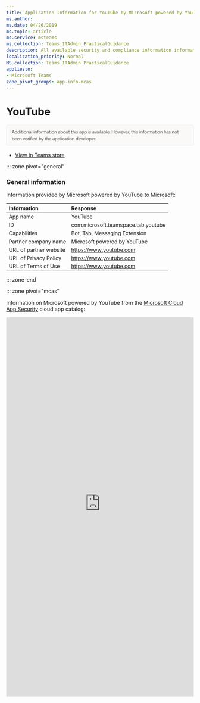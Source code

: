 ```yaml
---
title: Application Information for YouTube by Microsoft powered by YouTube
ms.author: 
ms.date: 04/26/2019
ms.topic: article
ms.service: msteams
ms.collection: Teams_ITAdmin_PracticalGuidance
description: All available security and compliance information information for YouTube, its data handling policies, its Microsoft Cloud App Security app catalog information, and security/compliance information in the CSA STAR registry.
localization_priority: Normal
MS.collection: Teams_ITAdmin_PracticalGuidance
appliesto:
- Microsoft Teams
zone_pivot_groups: app-info-mcas
---
```

# YouTube

<img alt="Non-attested image" src="./images/unattested.png" width="650"/>

* <a href="https://teams.microsoft.com/l/app/com.microsoft.teamspace.tab.youtube" target="_blank">View in Teams store</a>

::: zone pivot="general"

### General information

Information provided by Microsoft powered by YouTube to Microsoft:

| **Information** | **Response** |
|:----------------|:-------------|
| App name | YouTube |
| ID | com.microsoft.teamspace.tab.youtube |
| Capabilities | Bot, Tab, Messaging Extension |
| Partner company name | Microsoft powered by YouTube |
| URL of partner website | <https://www.youtube.com> |
| URL of Privacy Policy | <https://www.youtube.com> |
| URL of Terms of Use | <https://www.youtube.com> |

::: zone-end


::: zone pivot="mcas"

Information on Microsoft powered by YouTube from the [Microsoft Cloud App Security](https://www.microsoft.com/en-us/enterprise-mobility-security/cloud-app-security) cloud app catalog:

<iframe height='1020' title='Microsoft Cloud App Security Information' src='https://3ca685143b5b46b4b0e5266dadf2e97c.codepen.website/#/dashboard/20399' frameborder='no'  style='width: 100%;'>

<a href="https://3ca685143b5b46b4b0e5266dadf2e97c.codepen.website/#/dashboard/20399" target="_blank">View in a new tab</a>

::: zone-end

